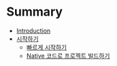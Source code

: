 # Summary

* [Introduction](README.md)
* [시작하기](getting-started.md)
  * [빠르게 시작하기](getting-started/quick-start.md)
  * [Native 코드로 프로젝트 빌드하기](getting-started/build-native-code.md)

